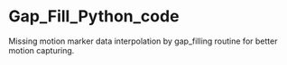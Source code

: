 # Gap_Fill_Python_code
Missing motion marker data interpolation by gap_filling routine for better motion capturing.
